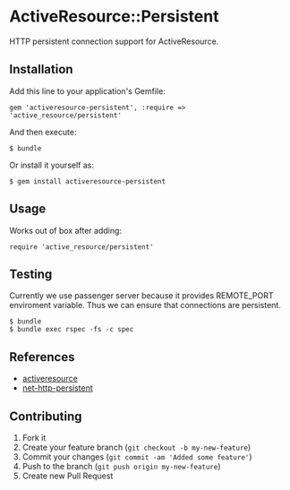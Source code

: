 # ActiveResource::Persistent

HTTP persistent connection support for ActiveResource.

## Installation

Add this line to your application's Gemfile:

    gem 'activeresource-persistent', :require => 'active_resource/persistent'

And then execute:

    $ bundle

Or install it yourself as:

    $ gem install activeresource-persistent

## Usage

Works out of box after adding:

    require 'active_resource/persistent'

## Testing

Currently we use passenger server because it provides REMOTE_PORT enviroment variable.
Thus we can ensure that connections are persistent.

    $ bundle
    $ bundle exec rspec -fs -c spec

## References

* [activeresource](https://github.com/rails/activeresource)
* [net-http-persistent](https://github.com/drbrain/net-http-persistent)

## Contributing

1. Fork it
2. Create your feature branch (`git checkout -b my-new-feature`)
3. Commit your changes (`git commit -am 'Added some feature'`)
4. Push to the branch (`git push origin my-new-feature`)
5. Create new Pull Request
